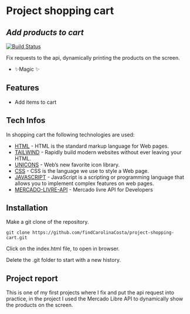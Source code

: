 # Project shopping cart
## _Add products to cart_

[![Build Status](https://travis-ci.org/joemccann/dillinger.svg?branch=master)](https://findcarolinacosta.github.io/project-shopping-cart/)

Fix requests to the api, dynamically printing the products on the screen.

- ✨Magic ✨

## Features

- Add items to cart

## Tech Infos

In shopping cart the following technologies are used:

- [HTML](https://www.w3schools.com/html/) - HTML is the standard markup language for Web pages.
- [TAILWIND](https://tailwindcss.com/) - Rapidly build modern websites without ever leaving your HTML.
- [UNICONS](https://iconscout.com/unicons) - Web’s new favorite icon library.
- [CSS](https://www.w3schools.com/css/css_intro.asp) - CSS is the language we use to style a Web page.
- [JAVASCRIPT](https://developer.mozilla.org/en-US/docs/Learn/JavaScript/First_steps/What_is_JavaScript) - JavaScript is a scripting or programming language that allows you to implement complex features on web pages.
- [MERCADO-LIVRE-API](https://developers.mercadolivre.com.br/pt_br/publicacao-de-produtos) - Mercado livre API for Developers

## Installation

Make a git clone of the repository.
```
git clone https://github.com/findCarolinaCosta/project-shopping-cart.git 
```

Click on the index.html file, to open in browser.

Delete the .git folder to start with a new history.

## Project report
This is one of my first projects where I fix and put the api request into practice, in the project I used the Mercado Libre API to dynamically show the products on the screen.
